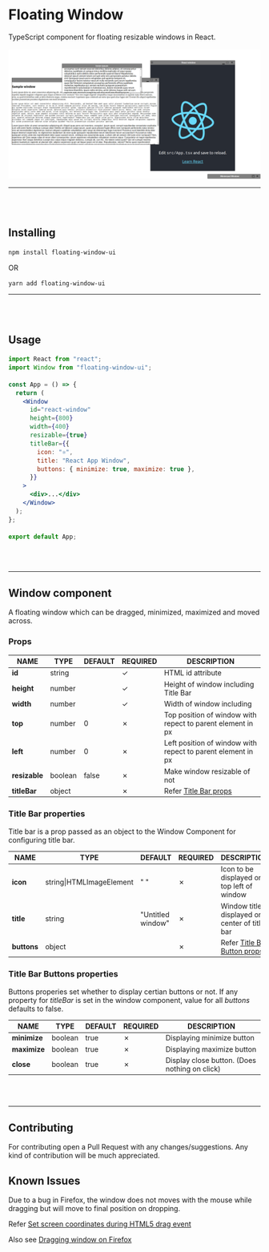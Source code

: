# Floating Window

TypeScript component for floating resizable windows in React.
<br />
<br />
![Screenshot 1](./screenshots/screenshot1.png "Screenshot 1")

---

<br />
<br />

## Installing

```bash
npm install floating-window-ui
```

OR

```bash
yarn add floating-window-ui
```

---

<br />
<br />

## Usage

```jsx
import React from "react";
import Window from "floating-window-ui";

const App = () => {
  return (
    <Window
      id="react-window"
      height={800}
      width={400}
      resizable={true}
      titleBar={{
        icon: "⚛",
        title: "React App Window",
        buttons: { minimize: true, maximize: true },
      }}
    >
      <div>...</div>
    </Window>
  );
};

export default App;
```
<br />
<br />

---

## Window component

A floating window which can be dragged, minimized, maximized and moved across.

### Props

| NAME | TYPE | DEFAULT | REQUIRED | DESCRIPTION |
|------|------|---------|----------|-------------|
|**id**|string| |&check;|HTML id attribute|
|**height**|number||&check;|Height of window including Title Bar|
|**width**|number||&check;|Width of window including|
|**top**|number|0|&cross;|Top position of window with repect to parent element in px|
|**left**|number|0|&cross;|Left position of window with repect to parent element in px|
|**resizable**|boolean|false|&cross;|Make window resizable of not|
|**titleBar**|object| |&cross;|Refer [Title Bar props](./README.md#title-bar-properties)|

### Title Bar properties

Title bar is a prop passed as an object to the Window Component for configuring title bar.

| NAME | TYPE | DEFAULT | REQUIRED | DESCRIPTION |
|------|------|---------|----------|-------------|
|**icon**|string\|HTMLImageElement|" "|&cross;|Icon to be displayed on top left of window|
|**title**|string|"Untitled window"|&cross;|Window title displayed on center of title bar|
|**buttons**|object| |&cross;|Refer [Title Bar Button props](./README.md#title-bar-buttons-properties)

### Title Bar Buttons properties

Buttons properies set whether to display certian buttons or not.
If any property for *titleBar* is set in the window component, value for all *buttons* defaults to false.

| NAME | TYPE | DEFAULT | REQUIRED | DESCRIPTION |
|------|------|---------|----------|-------------|
|**minimize**|boolean|true|&cross;|Displaying minimize button|
|**maximize**|boolean|true|&cross;|Displaying maximize button|
|**close**|boolean|true|&cross;|Display close button. (Does nothing on click)|

<br />
<br />

---

## Contributing

For contributing open a Pull Request with any changes/suggestions. Any kind of contribution will be much appreciated.

## Known Issues

Due to a bug in Firefox, the window does not moves with the mouse while dragging but will move to final position on dropping.

Refer [Set screen coordinates during HTML5 drag event](https://bugzilla.mozilla.org/show_bug.cgi?id=505521#c80)

Also see [Dragging window on Firefox](https://github.com/HARDY8118/floating-window-ui/issues/1)
